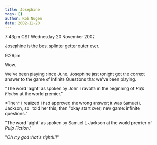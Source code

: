 ```yaml
---
title: Josephine
tags: []
author: Rob Nugen
date: 2002-11-20
---
```


<p class=date>7:43pm CST Wednesday 20 November 2002</p>

<p>Josephine is the best splinter getter outer ever.</p>

<p class=date>9:29pm</p>

<p>Wow.</p>

<p>We've been playing since June.  Josephine just tonight got the
correct answer to the game of Infinite Questions that we've been
playing.</p>

<p>"The word 'aight' as spoken by John Travolta in the beginning of
<em>Pulp Fiction</em> at the world premier."</p>

<p>*Then* I realized I had approved the wrong answer; it was Samuel L
Jackson, so I told her this, then "okay start over; new game: infinite
questions."</p>

<p>"The word 'aight' as spoken by Samuel L Jackson at the world
premier of <em>Pulp Fiction</em>."</p>

<p>"<em>Oh my god that's right!!!!</em>"</p>
